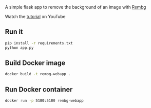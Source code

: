 A simple flask app to remove the background of an image with [Rembg](https://github.com/danielgatis/rembg)

Watch the [tutorial](https://youtu.be/cw34KMPSt4k) on YouTube

## Run it

```bash
pip install -r requirements.txt
python app.py
```

## Build Docker image

```bash
docker build -t rembg-webapp .
```

## Run Docker container

```bash
docker run -p 5100:5100 rembg-webapp
```
